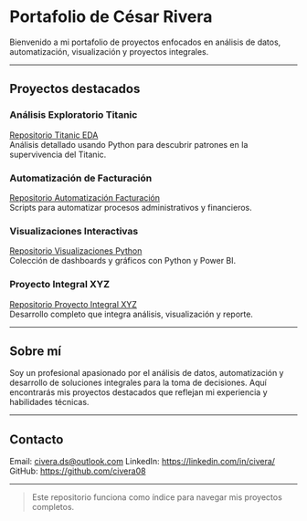 # Portafolio de César Rivera

Bienvenido a mi portafolio de proyectos enfocados en análisis de datos, automatización, visualización y proyectos integrales.

---

## Proyectos destacados

### Análisis Exploratorio Titanic

[Repositorio Titanic EDA](https://github.com/civera08/titanic-eda)  
Análisis detallado usando Python para descubrir patrones en la supervivencia del Titanic.

### Automatización de Facturación

[Repositorio Automatización Facturación](https://github.com/civera08/automatizacion-facturacion)  
Scripts para automatizar procesos administrativos y financieros.

### Visualizaciones Interactivas

[Repositorio Visualizaciones Python](https://github.com/civera08/visualizaciones-python)  
Colección de dashboards y gráficos con Python y Power BI.

### Proyecto Integral XYZ

[Repositorio Proyecto Integral XYZ](https://github.com/civera08/proyecto-integral-xyz)  
Desarrollo completo que integra análisis, visualización y reporte.

---

## Sobre mí

Soy un profesional apasionado por el análisis de datos, automatización y desarrollo de soluciones integrales para la toma de decisiones. Aquí encontrarás mis proyectos destacados que reflejan mi experiencia y habilidades técnicas.

---

## Contacto

Email: civera.ds@outlook.com
LinkedIn: https://linkedin.com/in/civera/
GitHub: https://github.com/civera08

---

> Este repositorio funciona como índice para navegar mis proyectos completos.
